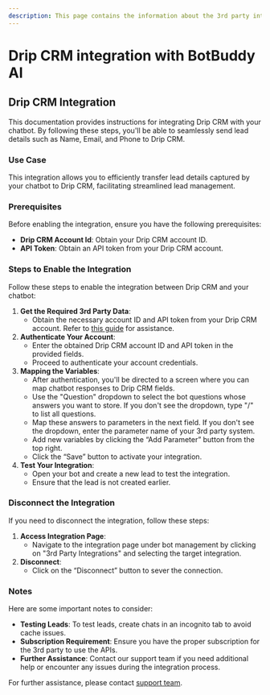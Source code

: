 ```yaml
---
description: This page contains the information about the 3rd party integrations.
---
```


# Drip CRM integration with BotBuddy AI

## Drip CRM Integration

This documentation provides instructions for integrating Drip CRM with your chatbot. By following these steps, you'll be able to seamlessly send lead details such as Name, Email, and Phone to Drip CRM.

### Use Case

This integration allows you to efficiently transfer lead details captured by your chatbot to Drip CRM, facilitating streamlined lead management.

### Prerequisites

Before enabling the integration, ensure you have the following prerequisites:

* **Drip CRM Account Id**: Obtain your Drip CRM account ID.
* **API Token**: Obtain an API token from your Drip CRM account.

### Steps to Enable the Integration

Follow these steps to enable the integration between Drip CRM and your chatbot:

1. **Get the Required 3rd Party Data**:
   * Obtain the necessary account ID and API token from your Drip CRM account. Refer to [this guide](https://help.drip.com/hc/en-us/articles/4424702665357-Pipedrive) for assistance.
2. **Authenticate Your Account**:
   * Enter the obtained Drip CRM account ID and API token in the provided fields.
   * Proceed to authenticate your account credentials.
3. **Mapping the Variables**:
   * After authentication, you'll be directed to a screen where you can map chatbot responses to Drip CRM fields.
   * Use the "Question" dropdown to select the bot questions whose answers you want to store. If you don't see the dropdown, type "/" to list all questions.
   * Map these answers to parameters in the next field. If you don't see the dropdown, enter the parameter name of your 3rd party system.
   * Add new variables by clicking the “Add Parameter” button from the top right.
   * Click the “Save” button to activate your integration.
4. **Test Your Integration**:
   * Open your bot and create a new lead to test the integration.
   * Ensure that the lead is not created earlier.

### Disconnect the Integration

If you need to disconnect the integration, follow these steps:

1. **Access Integration Page**:
   * Navigate to the integration page under bot management by clicking on "3rd Party Integrations" and selecting the target integration.
2. **Disconnect**:
   * Click on the “Disconnect” button to sever the connection.

### Notes

Here are some important notes to consider:

* **Testing Leads**: To test leads, create chats in an incognito tab to avoid cache issues.
* **Subscription Requirement**: Ensure you have the proper subscription for the 3rd party to use the APIs.
* **Further Assistance**: Contact our support team if you need additional help or encounter any issues during the integration process.

For further assistance, please contact [support team](mailto:support@example.com).
